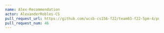 ```yaml
---
name: Alex-Recommendation
actor: AlexanderRobles-CS
pull_request_url: https://github.com/ucsb-cs156-f22/team03-f22-5pm-4/pull/46
pull_request_num: 46
---
```

